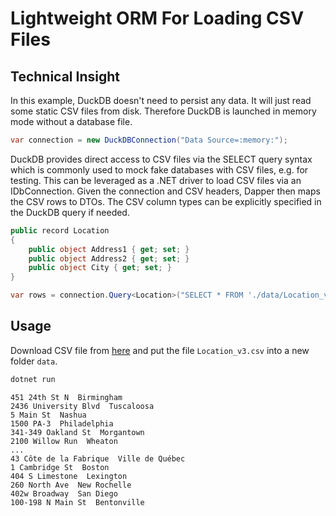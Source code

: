 
# Lightweight ORM For Loading CSV Files

## Technical Insight

In this example, DuckDB doesn't need to persist any data.
It will just read some static CSV files from disk.
Therefore DuckDB is launched in memory mode without a database file.

```cs
var connection = new DuckDBConnection("Data Source=:memory:");
```

DuckDB provides direct access to CSV files via the SELECT query syntax
which is commonly used to mock fake databases with CSV files, e.g. for testing.
This can be leveraged as a .NET driver to load CSV files via an IDbConnection.
Given the connection and CSV headers, Dapper then maps the CSV rows to DTOs.
The CSV column types can be explicitly specified in the DuckDB query if needed.

```cs
public record Location
{
    public object Address1 { get; set; }
    public object Address2 { get; set; }
    public object City { get; set; }
}

var rows = connection.Query<Location>("SELECT * FROM './data/Location_v3.csv'").AsList();
```

## Usage

Download CSV file from [here](https://www.ibm.com/docs/en/SSS9AV2/attachments/Sample.Data.v3.zip)
and put the file ``Location_v3.csv`` into a new folder ``data``.

```sh
dotnet run
```

```text
451 24th St N  Birmingham
2436 University Blvd  Tuscaloosa
5 Main St  Nashua
1500 PA-3  Philadelphia
341-349 Oakland St  Morgantown
2100 Willow Run  Wheaton
...
43 Côte de la Fabrique  Ville de Québec
1 Cambridge St  Boston
404 S Limestone  Lexington
260 North Ave  New Rochelle
402w Broadway  San Diego
100-198 N Main St  Bentonville
```
